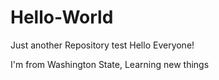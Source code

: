 # Hello-World
Just another Repository test
Hello Everyone!

I'm from Washington State, Learning new things
